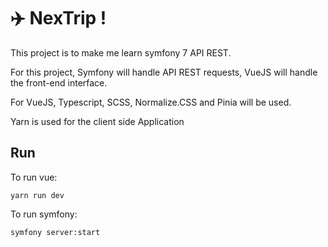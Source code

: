 # ✈️ NexTrip !

This project is to make me learn symfony 7 API REST.

For this project, Symfony will handle API REST requests, VueJS will handle the front-end interface.

For VueJS, Typescript, SCSS, Normalize.CSS and Pinia will be used.

Yarn is used for the client side Application

## Run

To run vue:

```
yarn run dev
```

To run symfony:

```
symfony server:start
```
